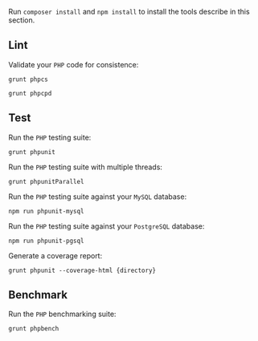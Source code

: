 Run `composer install` and `npm install` to install the tools describe in this section.


Lint
----

Validate your `PHP` code for consistence:

```
grunt phpcs
```

```
grunt phpcpd
```


Test
----

Run the `PHP` testing suite:

```
grunt phpunit
```

Run the `PHP` testing suite with multiple threads:

```
grunt phpunitParallel
```

Run the `PHP` testing suite against your `MySQL` database:

```
npm run phpunit-mysql
```

Run the `PHP` testing suite against your `PostgreSQL` database:

```
npm run phpunit-pgsql
```

Generate a coverage report:

```
grunt phpunit --coverage-html {directory}
```


Benchmark
---------

Run the `PHP` benchmarking suite:

```
grunt phpbench
```